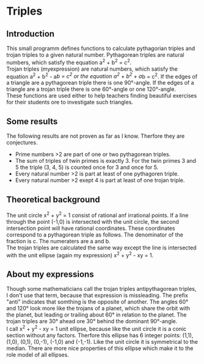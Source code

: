 # Triples
## Introduction
This small programm defines functions to calculate pythagorian triples and trojan triples to a given natural number. Pythagorean triples are natural numbers, which satisfy the equation a<sup>2</sup> + b<sup>2</sup> = c<sup>2</sup>.  
Trojan triples (myexpression) are natural numbers, which satisfy the equation a<sup>2</sup> + b<sup>2</sup> - a*b = c<sup>2</sup> or the equation a<sup>2</sup> + b<sup>2</sup> + a*b = c<sup>2</sup>. If the edges of a triangle are a pythagorean triple there is one 90°-angle. If the edges of a triangle are a trojan triple there is one 60°-angle or one 120°-angle.  
These functions are used either to help teachers finding beautiful exercises for their students ore to investigate such triangles.

## Some results
The following results are not proven as far as I know. Therfore they are conjectures.
- Prime numbers >2 are part of one or two pythagorean triples.
- The sum of triples of twin primes is exactly 3. For the twin primes 3 and 5 the triple (3, 4, 5) is counted once for 3 and once for 5.
- Every natural number >2 is part at least of one pythagoren triple.
- Every natural number >2 exept 4 is part at least of one trojan triple.
## Theoretical background
The unit circle x<sup>2</sup> + y<sup>2</sup> = 1 consist of rational anf irrational points. If a line through the point (-1,0) is intersected with the unit circle, the second intersection point will have rational coordinates. These coordinates correspond to a pythagorean triple as follows. The denominator of the fraction is c. The numeraters are a and b.   
The trojan triples are calculated the same way except the line is intersected with the unit ellipse (again my expression) x<sup>2</sup> + y<sup>2</sup> - xy = 1.
## About my expressions
Though some mathematicians call the trojan triples antipythagorean triples, I don't use that term, because that expression is missleading. The prefix "anti" indicates that somthing is the opposite of another. The angles 60° and 120° look more like the trojans of a planet, which share the orbit with the planet, but leading or trailing about 60° in relation to the planet. The trojan triples are 30° ahead ore 30° behind the dominant 90°-angle.  
I call x<sup>2</sup> + y<sup>2</sup> - xy = 1 unit ellipse, because like the unit circle it is a conic section without any factors. Therfore this ellipse has 6 integer points: (1,1), (1,0), (0,1), (0,-1), (-1,0) and (-1,-1). Like the unit circle it is symmetrical to the median. There are more nice properties of this ellipse which make it to the role model of all ellipses.
